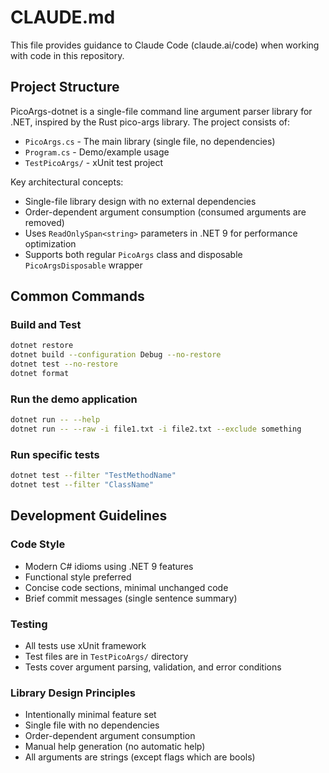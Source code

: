 # CLAUDE.md

This file provides guidance to Claude Code (claude.ai/code) when working with code in this repository.

## Project Structure

PicoArgs-dotnet is a single-file command line argument parser library for .NET, inspired by the Rust pico-args library. The project consists of:

- `PicoArgs.cs` - The main library (single file, no dependencies)
- `Program.cs` - Demo/example usage
- `TestPicoArgs/` - xUnit test project

Key architectural concepts:
- Single-file library design with no external dependencies
- Order-dependent argument consumption (consumed arguments are removed)
- Uses `ReadOnlySpan<string>` parameters in .NET 9 for performance optimization
- Supports both regular `PicoArgs` class and disposable `PicoArgsDisposable` wrapper

## Common Commands

### Build and Test
```bash
dotnet restore
dotnet build --configuration Debug --no-restore
dotnet test --no-restore
dotnet format
```

### Run the demo application
```bash
dotnet run -- --help
dotnet run -- --raw -i file1.txt -i file2.txt --exclude something
```

### Run specific tests
```bash
dotnet test --filter "TestMethodName"
dotnet test --filter "ClassName"
```

## Development Guidelines

### Code Style
- Modern C# idioms using .NET 9 features
- Functional style preferred
- Concise code sections, minimal unchanged code
- Brief commit messages (single sentence summary)

### Testing
- All tests use xUnit framework
- Test files are in `TestPicoArgs/` directory
- Tests cover argument parsing, validation, and error conditions

### Library Design Principles
- Intentionally minimal feature set
- Single file with no dependencies
- Order-dependent argument consumption
- Manual help generation (no automatic help)
- All arguments are strings (except flags which are bools)
